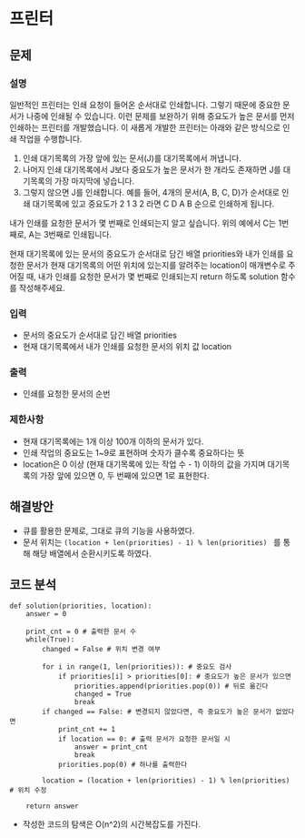 # 프린터


## 문제

### 설명
일반적인 프린터는 인쇄 요청이 들어온 순서대로 인쇄합니다. 그렇기 때문에 중요한 문서가 나중에 인쇄될 수 있습니다. 이런 문제를 보완하기 위해 중요도가 높은 문서를 먼저 인쇄하는 프린터를 개발했습니다. 이 새롭게 개발한 프린터는 아래와 같은 방식으로 인쇄 작업을 수행합니다.

1. 인쇄 대기목록의 가장 앞에 있는 문서(J)를 대기목록에서 꺼냅니다.
2. 나머지 인쇄 대기목록에서 J보다 중요도가 높은 문서가 한 개라도 존재하면 J를 대기목록의 가장 마지막에 넣습니다.
3. 그렇지 않으면 J를 인쇄합니다.
예를 들어, 4개의 문서(A, B, C, D)가 순서대로 인쇄 대기목록에 있고 중요도가 2 1 3 2 라면 C D A B 순으로 인쇄하게 됩니다.

내가 인쇄를 요청한 문서가 몇 번째로 인쇄되는지 알고 싶습니다. 위의 예에서 C는 1번째로, A는 3번째로 인쇄됩니다.

현재 대기목록에 있는 문서의 중요도가 순서대로 담긴 배열 priorities와 내가 인쇄를 요청한 문서가 현재 대기목록의 어떤 위치에 있는지를 알려주는 location이 매개변수로 주어질 때, 내가 인쇄를 요청한 문서가 몇 번째로 인쇄되는지 return 하도록 solution 함수를 작성해주세요.

### 입력
- 문서의 중요도가 순서대로 담긴 배열 priorities
- 현재 대기목록에서 내가 인쇄를 요청한 문서의 위치 값 location

### 출력
- 인쇄를 요청한 문서의 순번

### 제한사항
- 현재 대기목록에는 1개 이상 100개 이하의 문서가 있다.
- 인쇄 작업의 중요도는 1~9로 표현하며 숫자가 클수록 중요하다는 뜻
- location은 0 이상 (현재 대기목록에 있는 작업 수 - 1) 이하의 값을 가지며 대기목록의 가장 앞에 있으면 0, 두 번째에 있으면 1로 표현한다.


## 해결방안
- 큐를 활용한 문제로, 그대로 큐의 기능을 사용하였다.
- 문서 위치는 `(location + len(priorities) - 1) % len(priorities) ` 를 통해 해당 배열에서 순환시키도록 하였다.


## 코드 분석
```python3
def solution(priorities, location):
    answer = 0
    
    print_cnt = 0 # 출력한 문서 수
    while(True):
        changed = False # 위치 변경 여부
        
        for i in range(1, len(priorities)): # 중요도 검사
            if priorities[i] > priorities[0]: # 중요도가 높은 문서가 있으면
                priorities.append(priorities.pop(0)) # 뒤로 옮긴다
                changed = True
                break
        if changed == False: # 변경되지 않았다면, 즉 중요도가 높은 문서가 없었다면
            print_cnt += 1
            if location == 0: # 출력 문서가 요청한 문서일 시
                answer = print_cnt
                break
            priorities.pop(0) # 하나를 출력한다

        location = (location + len(priorities) - 1) % len(priorities) # 위치 수정
    
    return answer
```
- 작성한 코드의 탐색은 O(n^2)의 시간복잡도를 가진다.
